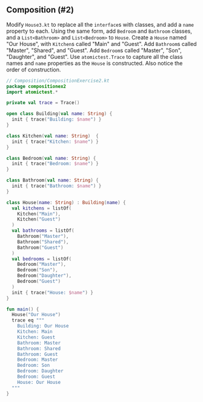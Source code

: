 ## Composition (#2)

Modify `House3.kt` to replace all the `interface`s with classes, and add a
`name` property to each. Using the same form, add `Bedroom` and `Bathroom`
classes, and a `List<Bathroom>` and `List<Bedroom>` to `House`. Create a
`House` named "Our House", with `Kitchen`s called "Main" and "Guest".  Add
`Bathroom`s called "Master", "Shared", and "Guest". Add `Bedroom`s called
"Master", "Son", "Daughter", and "Guest". Use `atomictest.Trace` to capture all
the class names and `name` properties as the `House` is constructed. Also
notice the order of construction.

```kotlin
// Composition/CompositionExercise2.kt
package compositionex2
import atomictest.*

private val trace = Trace()

open class Building(val name: String) {
  init { trace("Building: $name") }
}

class Kitchen(val name: String)  {
  init { trace("Kitchen: $name") }
}

class Bedroom(val name: String) {
  init { trace("Bedroom: $name") }
}

class Bathroom(val name: String) {
  init { trace("Bathroom: $name") }
}

class House(name: String) : Building(name) {
  val kitchens = listOf(
    Kitchen("Main"),
    Kitchen("Guest")
  )
  val bathrooms = listOf(
    Bathroom("Master"),
    Bathroom("Shared"),
    Bathroom("Guest")
  )
  val bedrooms = listOf(
    Bedroom("Master"),
    Bedroom("Son"),
    Bedroom("Daughter"),
    Bedroom("Guest")
  )
  init { trace("House: $name") }
}

fun main() {
  House("Our House")
  trace eq """
    Building: Our House
    Kitchen: Main
    Kitchen: Guest
    Bathroom: Master
    Bathroom: Shared
    Bathroom: Guest
    Bedroom: Master
    Bedroom: Son
    Bedroom: Daughter
    Bedroom: Guest
    House: Our House
  """
}
```